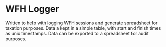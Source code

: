# WFH Logger

Written to help with logging WFH sessions and generate spreadsheet for
taxation purposes.
Data a kept in a simple table, with start and finish times as unix timestamps.
Data can be exported to a spreadsheet for audit purposes.
